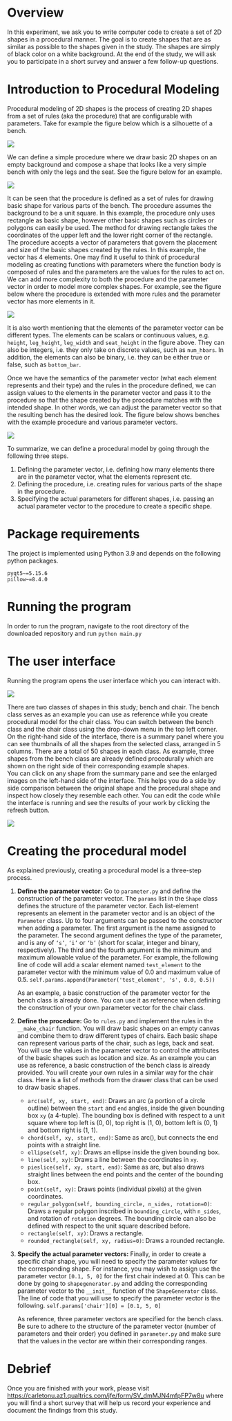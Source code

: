 # Overview

In this experiment, we ask you to write computer code to create a set of 2D shapes in a procedural manner. The goal is to create shapes that are as similar as possible to the shapes given in the study. The shapes are simply of black color on a white background. At the end of the study, we will ask you to participate in a short survey and answer a few follow-up questions.

# Introduction to Procedural Modeling

Procedural modeling of 2D shapes is the process of creating 2D shapes from a set of rules (aka the procedure) that are configurable with parameters. Take for example the figure below which is a silhouette of a bench.

![](./assets/bench_example.png)

We can define a simple procedure where we draw basic 2D shapes on an empty background and compose a shape that looks like a very simple bench with only the legs and the seat. See the figure below for an example.

![](./assets/procresult_1.png)

It can be seen that the procedure is defined as a set of rules for drawing basic shape for various parts of the bench. The procedure assumes the background to be a unit square. In this example, the procedure only uses rectangle as basic shape, however other basic shapes such as circles or polygons can easily be used. The method for drawing rectangle takes the coordinates of the upper left and the lower right corner of the rectangle. The procedure accepts a vector of parameters that govern the placement and size of the basic shapes created by the rules. In this example, the vector has 4 elements. One may find it useful to think of procedural modeling as creating functions with parameters where the function body is composed of rules and the parameters are the values for the rules to act on. We can add more complexity to both the procedure and the parameter vector in order to model more complex shapes. For example, see the figure below where the procedure is extended with more rules and the parameter vector has more elements in it.

![](./assets/procresult_2.png)

It is also worth mentioning that the elements of the parameter vector can be different types. The elements can be scalars or continuous values, e.g. ```height```, ```leg_height```, ```leg_width``` and ```seat_height``` in the figure above. They can also be integers, i.e. they only take on discrete values, such as ```num_hbars```. In addition, the elements can also be binary, i.e. they can be either true or false, such as ```bottom_bar```. 

Once we have the semantics of the parameter vector (what each element represents and their type) and the rules in the procedure defined, we can assign values to the elements in the parameter vector and pass it to the procedure so that the shape created by the procedure matches with the intended shape. In other words, we can adjust the parameter vector so that the resulting bench has the desired look. The figure below shows benches with the example procedure and various parameter vectors.

![](./assets/vectors.png)

To summarize, we can define a procedural model by going through the following three steps.
1. Defining the parameter vector, i.e. defining how many elements there are in the parameter vector, what the elements represent etc.
2. Defining the procedure, i.e. creating rules for various parts of the shape in the procedure.
3. Specifying the actual parameters for different shapes, i.e. passing an actual parameter vector to the procedure to create a specific shape.

# Package requirements
The project is implemented using Python 3.9 and depends on the following python packages.
```
pyqt5~=5.15.6
pillow~=8.4.0
```

# Running the program
In order to run the program, navigate to the root directory of the downloaded repository and run
```python main.py```

# The user interface
Running the program opens the user interface which you can interact with.

![](./assets/interface.png)

There are two classes of shapes in this study; bench and chair. The bench class serves as an example you can use as reference while you create procedural model for the chair class. You can switch between the bench class and the chair class using the drop-down menu in the top left corner. On the right-hand side of the interface, there is a summary panel where you can see thumbnails of all the shapes from the selected class, arranged in 5 columns. There are a total of 50 shapes in each class. As example, three shapes from the bench class are already defined procedurally which are shown on the right side of their corresponding example shapes.  
You can click on any shape from the summary pane and see the enlarged images on the left-hand side of the interface. This helps you do a side by side comparison between the original shape and the procedural shape and inspect how closely they resemble each other. You can edit the code while the interface is running and see the results of your work by clicking the refresh button.

![](./assets/interface_with_detail.png)

# Creating the procedural model
As explained previously, creating a procedural model is a three-step process.
1. **Define the parameter vector:** Go to ```parameter.py``` and define the construction of the parameter vector. The ```params``` list in the ```Shape``` class defines the structure of the parameter vector. Each list-element represents an element in the parameter vector and is an object of the ```Parameter``` class. Up to four arguments can be passed to the constructor when adding a parameter. The first argument is the name assigned to the parameter. The second argument defines the type of the parameter, and is any of ```‘s’```, ```‘i’``` or ```‘b’``` (short for scalar, integer and binary, respectively). The third and the fourth argument is the minimum and maximum allowable value of the parameter. For example, the following line of code will add a scalar element named ```test_element``` to the parameter vector with the minimum value of 0.0 and maximum value of 0.5.
```self.params.append(Parameter('test_element', 's', 0.0, 0.5))```

   As an example, a basic construction of the parameter vector for the bench class is already done. You can use it as reference when defining the construction of your own parameter vector for the chair class.
2. **Define the procedure:** Go to ```rules.py``` and implement the rules in the ```__make_chair``` function. You will draw basic shapes on an empty canvas and combine them to draw different types of chairs. Each basic shape can represent various parts of the chair, such as legs, back and seat. You will use the values in the parameter vector to control the attributes of the basic shapes such as location and size. As an example you can use as reference, a basic construction of the bench class is already provided. You will create your own rules in a similar way for the chair class. Here is a list of methods from the drawer class that can be used to draw basic shapes.  
   - ```arc(self, xy, start, end)```: Draws an arc (a portion of a circle outline) between the ```start``` and ```end``` angles, inside the given bounding box ```xy``` (a 4-tuple). The bounding box is defined with respect to a unit square where top left is (0, 0), top right is (1, 0), bottom left is (0, 1) and bottom right is (1, 1).
   - ```chord(self, xy, start, end)```: Same as arc(), but connects the end points with a straight line.
   - ```ellipse(self, xy)```: Draws an ellipse inside the given bounding box.
   - ```line(self, xy)```: Draws a line between the coordinates in ```xy```.
   - ```pieslice(self, xy, start, end)```: Same as arc, but also draws straight lines between the end points and the center of the bounding box.
   - ```point(self, xy)```: Draws points (individual pixels) at the given coordinates.
   - ```regular_polygon(self, bounding_circle, n_sides, rotation=0)```: Draws a regular polygon inscribed in ```bounding_circle```, with ```n_sides```, and rotation of ```rotation``` degrees. The bounding circle can also be defined with respect to the unit square described before.
   - ```rectangle(self, xy)```: Draws a rectangle.
   - ```rounded_rectangle(self, xy, radius=0)```: Draws a rounded rectangle.
3. **Specify the actual parameter vectors:** Finally, in order to create a specific chair shape, you will need to specify the parameter values for the corresponding shape. For instance, you may wish to assign use the parameter vector ```[0.1, 5, 0]``` for the first chair indexed at 0. This can be done by going to ```shapegenerator.py``` and adding the corresponding parameter vector to the ```__init__``` function of the ```ShapeGenerator``` class. The line of code that you will use to specify the parameter vector is the following.
```self.params['chair'][0] = [0.1, 5, 0]```
   
   As reference, three parameter vectors are specified for the bench class. Be sure to adhere to the structure of the parameter vector (number of parameters and their order) you defined in ```parameter.py``` and make sure that the values in the vector are within their corresponding ranges.

# Debrief
Once you are finished with your work, please visit <https://carletonu.az1.qualtrics.com/jfe/form/SV_dmMJN4mfpFP7w8u> where you will find a short survey that will help us record your experience and document the findings from this study.